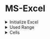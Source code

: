 # MS-Excel

<details>
<summary> Initialize Excel </summary>

```delphi

uses
	...
  ComObj,
  ActiveX,
  Variants,
  
  Excel2010; // optional...
  
  ...
  
const
	xlCellTypeLastCell = $0000000B;
  
var	
	ExApp: Variant;
	WB, WS: Variant;
	 
 begin
 
	// CoInitialize(nil); // to activate COM
 
	ExApp := CreateOleObject('Excel.Application');
	ExApp.Visible := True;

	WB := ExApp.Workbooks.Open(ExtractFilePath(ParamStr(0)) + 'Excel-File.xlsx');
	WS := WB.WorkSheets[SheetNum];
	
	...
	
	...

	WB.Close;
	
	WB := Unassigned;
	WS := Unassigned;	
	
	ExApp.Quit;
	ExApp := Unassigned;
	
	// CoUninitialize; // deactivate COM
 
 end;
	
```
</details>

<details>
<summary> Used Range </summary>

```delphi
	WS.Activate;

	WS.Cells.SpecialCells(xlCellTypeLastCell).Activate;

	// Used Range
	Rows := ExApp.ActiveCell.Row;
	Cols := ExApp.ActiveCell.Column;

```
</details>

<details>
<summary> Cells </summary>
```delphi
	// Write into Cell
	WS.Cells[RowNum, ColNum] := AnyVariantValue;
	
	// Read from Cell
	AnyVariantValue := WS.Cells[RowNum, ColNum];
```
</details>

